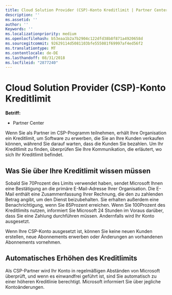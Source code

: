 ```yaml
---
title: Cloud Solution Provider (CSP)-Konto Kreditlimit | Partner Center
description: ''
ms.assetid: ''
author: ''
Keywords: ''
ms.localizationpriority: medium
ms.openlocfilehash: b53eaa1b2a7b2904c122dfd38b8f871a4920658d
ms.sourcegitcommit: 92629114d5081103bfe555081f69997af4ed56f2
ms.translationtype: MT
ms.contentlocale: de-DE
ms.lasthandoff: 08/31/2018
ms.locfileid: "2877240"
---
```

# <a name="cloud-solution-provider-csp-account-credit-limits"></a>Cloud Solution Provider (CSP)-Konto Kreditlimit

**Betriff:**

- Partner Center

Wenn Sie als Partner im CSP-Programm teilnehmen, erhält Ihre Organisation ein Kreditlimit, um Software zu erwerben, die Sie an Ihre Kunden verkaufen können, während Sie darauf warten, dass die Kunden Sie bezahlen. Um Ihr Kreditlimit zu finden, überprüfen Sie Ihre Kommunikation, die erläutert, wo sich Ihr Kreditlimit befindet.  

## <a name="what-you-need-to-know-about-your-credit-limit"></a>Was Sie über Ihre Kreditlimit wissen müssen

Sobald Sie 70Prozent des Limits verwendet haben, sendet Microsoft Ihnen eine Bestätigung an die primäre E-Mail-Adresse Ihrer Organisation. Die E-Mail enthält eine Zusammenfassung Ihrer Rechnung, die den zu zahlenden Betrag angibt, um den Dienst beizubehalten. Sie erhalten außerdem eine Benachrichtigung, wenn Sie 85Prozent erreichen. Wenn Sie 100Prozent des Kreditlimits nutzen, informiert Sie Microsoft 24 Stunden im Voraus darüber, dass Sie eine Zahlung durchführen müssen. Andernfalls wird Ihr Konto ausgesetzt. 

Wenn Ihre CSP-Konto ausgesetzt ist, können Sie keine neuen Kunden erstellen, neue Abonnements erwerben oder Änderungen an vorhandenen Abonnements vornehmen.

## <a name="automatic-credit-limit-increase"></a>Automatisches Erhöhen des Kreditlimits

Als CSP-Partner wird Ihr Konto in regelmäßigen Abständen von Microsoft überprüft, und wenn es einwandfrei geführt ist, sind Sie automatisch zu einer höheren Kreditlinie berechtigt. Microsoft informiert Sie über jegliche Kontoänderungen. 